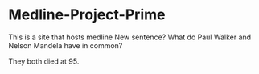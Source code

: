 # Medline-Project-Prime
This is a site that hosts medline
New sentence? 
What do Paul Walker and Nelson Mandela have in common?

They both died at 95.
